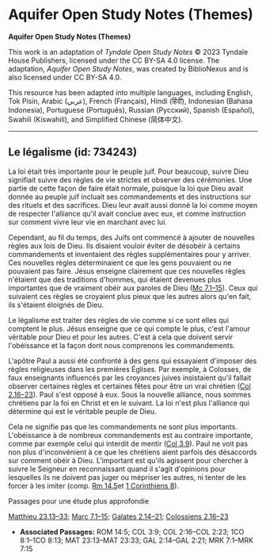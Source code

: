 # Aquifer Open Study Notes (Themes)

**Aquifer Open Study Notes (Themes)**

This work is an adaptation of *Tyndale Open Study Notes* © 2023 Tyndale House Publishers, licensed under the CC BY\-SA 4\.0 license. The adaptation, *Aquifer Open Study Notes*, was created by BiblioNexus and is also licensed under CC BY\-SA 4\.0\.

This resource has been adapted into multiple languages, including English, Tok Pisin, Arabic (عربي), French (Français), Hindi (हिंदी), Indonesian (Bahasa Indonesia), Portuguese (Português), Russian (Русский), Spanish (Español), Swahili (Kiswahili), and Simplified Chinese (简体中文).



--------------------------------

## Le légalisme (id: 734243)

La loi était très importante pour le peuple juif. Pour beaucoup, suivre Dieu signifiait suivre des règles de vie strictes et observer des cérémonies. Une partie de cette façon de faire était normale, puisque la loi que Dieu avait donnée au peuple juif incluait ses commandements et des instructions sur des rituels et des sacrifices. Dieu leur avait aussi donné la loi comme moyen de respecter l'alliance qu'il avait conclue avec eux, et comme instruction sur comment vivre leur vie en marchant avec lui.

Cependant, au fil du temps, des Juifs ont commencé à ajouter de nouvelles règles aux lois de Dieu. Ils disaient vouloir éviter de désobéir à certains commandements et inventaient des règles supplémentaires pour y arriver. Ces nouvelles règles déterminaient ce que les gens pouvaient ou ne pouvaient pas faire. Jésus enseigne clairement que ces nouvelles règles n'étaient que des traditions d'hommes, qui étaient devenues plus importantes que de vraiment obéir aux paroles de Dieu ([Mc 7\.1–15](https://ref.ly/Mark7:1-Mark7:15)). Ceux qui suivaient ces règles se croyaient plus pieux que les autres alors qu'en fait, ils s'étaient éloignés de Dieu. 

Le légalisme est traiter des règles de vie comme si ce sont elles qui comptent le plus. Jésus enseigne que ce qui compte le plus, c'est l'amour véritable pour Dieu et pour les autres. C'est à cela que doivent servir l'obéissance et la façon dont nous comprenons les commandements.

L'apôtre Paul a aussi été confronté à des gens qui essayaient d'imposer des règles religieuses dans les premières Églises. Par exemple, à Colosses, de faux enseignants influencés par les croyances juives insistaient qu'il fallait observer certaines règles et certaines fêtes pour être un vrai chrétien ([Col 2\.16–23](https://ref.ly/Col2:16-Col2:23)). Paul s'est opposé à eux. Sous la nouvelle alliance, nous sommes chrétiens par la foi en Christ et en le suivant. La loi n'est plus l'alliance qui détermine qui est le véritable peuple de Dieu.

Cela ne signifie pas que les commandements ne sont plus importants. L'obéissance à de nombreux commandements est au contraire importante, comme par exemple celui qui interdit de mentir ([Col 3\.9](https://ref.ly/Col3:9)). Paul ne voit pas non plus d'inconvénient à ce que les chrétiens aient parfois des désaccords sur comment obéir à Dieu. L'important est qu'ils agissent pour chercher à suivre le Seigneur en reconnaissant quand il s'agit d'opinions pour lesquelles ils ne doivent pas juger ou mépriser les autres, ni tenter de les forcer à les imiter (comp. [Rm 14\.5](https://ref.ly/Rom14:5)et [1 Corinthiens 8](https://ref.ly/1Cor8:1-1Cor8:13)). 

Passages pour une étude plus approfondie

[Matthieu 23\.13–33](https://ref.ly/Matt23:13-Matt23:33); [Marc 7\.1–15](https://ref.ly/Mark7:1-Mark7:15); [Galates 2\.14–21](https://ref.ly/Gal2:14-Gal2:21); [Colossiens 2\.16–23](https://ref.ly/Col2:16-Col2:23)

* **Associated Passages:** ROM 14:5; COL 3:9; COL 2:16–COL 2:23; 1CO 8:1–1CO 8:13; MAT 23:13–MAT 23:33; GAL 2:14–GAL 2:21; MRK 7:1–MRK 7:15


